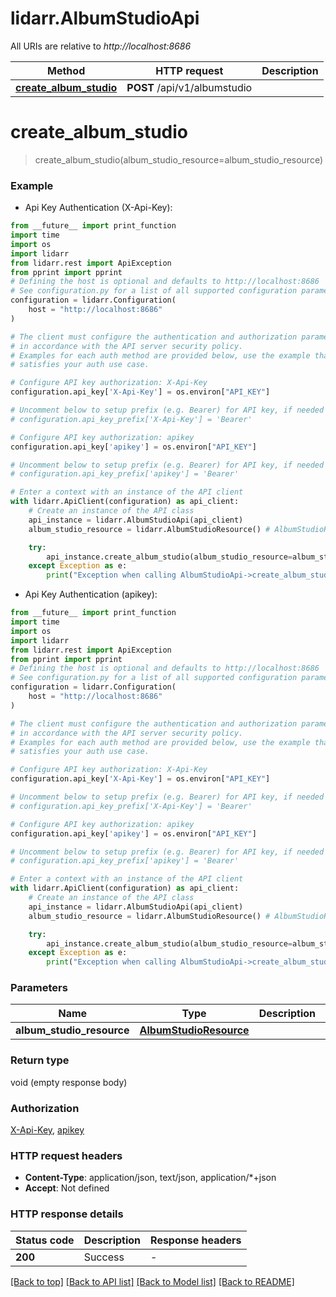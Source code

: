 # lidarr.AlbumStudioApi

All URIs are relative to *http://localhost:8686*

Method | HTTP request | Description
------------- | ------------- | -------------
[**create_album_studio**](AlbumStudioApi.md#create_album_studio) | **POST** /api/v1/albumstudio | 


# **create_album_studio**
> create_album_studio(album_studio_resource=album_studio_resource)



### Example

* Api Key Authentication (X-Api-Key):
```python
from __future__ import print_function
import time
import os
import lidarr
from lidarr.rest import ApiException
from pprint import pprint
# Defining the host is optional and defaults to http://localhost:8686
# See configuration.py for a list of all supported configuration parameters.
configuration = lidarr.Configuration(
    host = "http://localhost:8686"
)

# The client must configure the authentication and authorization parameters
# in accordance with the API server security policy.
# Examples for each auth method are provided below, use the example that
# satisfies your auth use case.

# Configure API key authorization: X-Api-Key
configuration.api_key['X-Api-Key'] = os.environ["API_KEY"]

# Uncomment below to setup prefix (e.g. Bearer) for API key, if needed
# configuration.api_key_prefix['X-Api-Key'] = 'Bearer'

# Configure API key authorization: apikey
configuration.api_key['apikey'] = os.environ["API_KEY"]

# Uncomment below to setup prefix (e.g. Bearer) for API key, if needed
# configuration.api_key_prefix['apikey'] = 'Bearer'

# Enter a context with an instance of the API client
with lidarr.ApiClient(configuration) as api_client:
    # Create an instance of the API class
    api_instance = lidarr.AlbumStudioApi(api_client)
    album_studio_resource = lidarr.AlbumStudioResource() # AlbumStudioResource |  (optional)

    try:
        api_instance.create_album_studio(album_studio_resource=album_studio_resource)
    except Exception as e:
        print("Exception when calling AlbumStudioApi->create_album_studio: %s\n" % e)
```

* Api Key Authentication (apikey):
```python
from __future__ import print_function
import time
import os
import lidarr
from lidarr.rest import ApiException
from pprint import pprint
# Defining the host is optional and defaults to http://localhost:8686
# See configuration.py for a list of all supported configuration parameters.
configuration = lidarr.Configuration(
    host = "http://localhost:8686"
)

# The client must configure the authentication and authorization parameters
# in accordance with the API server security policy.
# Examples for each auth method are provided below, use the example that
# satisfies your auth use case.

# Configure API key authorization: X-Api-Key
configuration.api_key['X-Api-Key'] = os.environ["API_KEY"]

# Uncomment below to setup prefix (e.g. Bearer) for API key, if needed
# configuration.api_key_prefix['X-Api-Key'] = 'Bearer'

# Configure API key authorization: apikey
configuration.api_key['apikey'] = os.environ["API_KEY"]

# Uncomment below to setup prefix (e.g. Bearer) for API key, if needed
# configuration.api_key_prefix['apikey'] = 'Bearer'

# Enter a context with an instance of the API client
with lidarr.ApiClient(configuration) as api_client:
    # Create an instance of the API class
    api_instance = lidarr.AlbumStudioApi(api_client)
    album_studio_resource = lidarr.AlbumStudioResource() # AlbumStudioResource |  (optional)

    try:
        api_instance.create_album_studio(album_studio_resource=album_studio_resource)
    except Exception as e:
        print("Exception when calling AlbumStudioApi->create_album_studio: %s\n" % e)
```

### Parameters

Name | Type | Description  | Notes
------------- | ------------- | ------------- | -------------
 **album_studio_resource** | [**AlbumStudioResource**](AlbumStudioResource.md)|  | [optional] 

### Return type

void (empty response body)

### Authorization

[X-Api-Key](../README.md#X-Api-Key), [apikey](../README.md#apikey)

### HTTP request headers

 - **Content-Type**: application/json, text/json, application/*+json
 - **Accept**: Not defined

### HTTP response details
| Status code | Description | Response headers |
|-------------|-------------|------------------|
**200** | Success |  -  |

[[Back to top]](#) [[Back to API list]](../README.md#documentation-for-api-endpoints) [[Back to Model list]](../README.md#documentation-for-models) [[Back to README]](../README.md)

